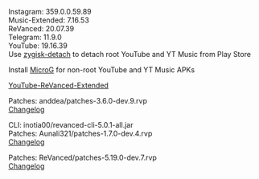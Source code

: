 Instagram: 359.0.0.59.89  
Music-Extended: 7.16.53  
ReVanced: 20.07.39  
Telegram: 11.9.0  
YouTube: 19.16.39  
Use [zygisk-detach](https://github.com/j-hc/zygisk-detach) to detach root YouTube and YT Music from Play Store  

Install [MicroG](https://github.com/WSTxda/MicroG-RE/releases) for non-root YouTube and YT Music APKs  

[YouTube-ReVanced-Extended](https://github.com/saqie1393/Anddea-YT)
  
Patches: anddea/patches-3.6.0-dev.9.rvp  
[Changelog](https://github.com/anddea/revanced-patches/releases/tag/v3.6.0-dev.9)

CLI: inotia00/revanced-cli-5.0.1-all.jar  
Patches: Aunali321/patches-1.7.0-dev.4.rvp  
[Changelog](https://github.com/Aunali321/ReVancedExperiments/releases/tag/v1.7.0-dev.4)

Patches: ReVanced/patches-5.19.0-dev.7.rvp  
[Changelog](https://github.com/ReVanced/revanced-patches/releases/tag/v5.19.0-dev.7)  
